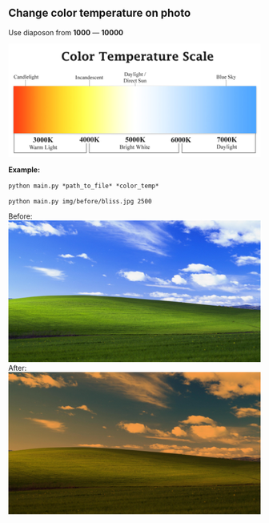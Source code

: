 ## Change color temperature on photo

Use diaposon from **1000** — **10000**

![color-temperature-scale.jpg](color-temperature-scale.jpg)

**Example:**

`python main.py *path_to_file* *color_temp*`

`python main.py img/before/bliss.jpg 2500`

Before:
![img/before/bliss.jpg](img/before/bliss.jpg)
After:
![img/after/bliss.jpg](img/after/bliss.jpg)
